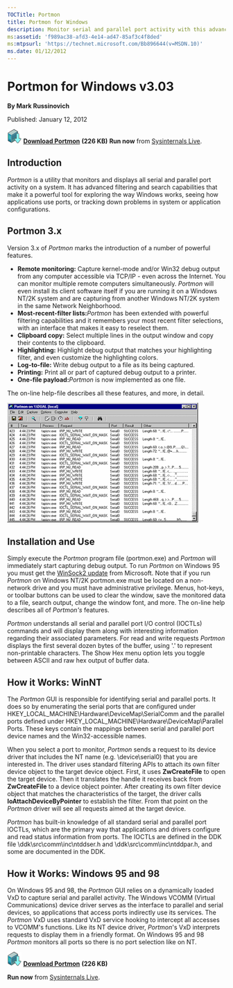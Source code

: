 ```yaml
---
TOCTitle: Portmon
title: Portmon for Windows
description: Monitor serial and parallel port activity with this advanced monitoring tool.
ms:assetid: 'f989ac38-afd3-4e14-ad47-85af3c4f8ded'
ms:mtpsurl: 'https://technet.microsoft.com/Bb896644(v=MSDN.10)'
ms.date: 01/12/2012
---
```


# Portmon for Windows v3.03

**By Mark Russinovich**

Published: January 12, 2012

[![Download](media/shared/Download_sm.png)](https://download.sysinternals.com/files/PortMon.zip) [**Download Portmon**](https://download.sysinternals.com/files/PortMon.zip) **(226 KB)**
**Run now** from [Sysinternals Live](https://live.sysinternals.com/portmon.exe).

## Introduction

*Portmon* is a utility that monitors and displays all serial and
parallel port activity on a system. It has advanced filtering and search
capabilities that make it a powerful tool for exploring the way Windows
works, seeing how applications use ports, or tracking down problems in
system or application configurations.

## Portmon 3.x

Version 3.x of *Portmon* marks the introduction of a number of powerful
features.

- **Remote monitoring:** Capture kernel-mode and/or Win32 debug output
  from any computer accessible via TCP/IP - even across the Internet.
  You can monitor multiple remote computers simultaneously. *Portmon*
  will even install its client software itself if you are running it
  on a Windows NT/2K system and are capturing from another Windows
  NT/2K system in the same Network Neighborhood.
- **Most-recent-filter lists:**<em>Portmon</em> has been extended with
  powerful filtering capabilities and it remembers your most recent
  filter selections, with an interface that makes it easy to reselect
  them.
- **Clipboard copy:** Select multiple lines in the output window and
  copy their contents to the clipboard.
- **Highlighting:** Highlight debug output that matches your
  highlighting filter, and even customize the highlighting colors.
- **Log-to-file:** Write debug output to a file as its being captured.
- **Printing:** Print all or part of captured debug output to a
  printer.
- **One-file payload:**<em>Portmon</em> is now implemented as one file.

The on-line help-file describes all these features, and more, in detail.

![PortMon](media/portmon/PortMon.gif)

## Installation and Use

Simply execute the *Portmon* program file (portmon.exe) and *Portmon*
will immediately start capturing debug output. To run *Portmon* on
Windows 95 you must get the [WinSock2
update](https://support.microsoft.com/kb/177719) from Microsoft. Note
that if you run *Portmon* on Windows NT/2K portmon.exe must be located
on a non-network drive and you must have administrative privilege.
Menus, hot-keys, or toolbar buttons can be used to clear the window,
save the monitored data to a file, search output, change the window
font, and more. The on-line help describes all of *Portmon's* features.

*Portmon* understands all serial and parallel port I/O control (IOCTLs)
commands and will display them along with interesting information
regarding their associated parameters. For read and write requests
*Portmon* displays the first several dozen bytes of the buffer, using
'.' to represent non-printable characters. The Show Hex menu option lets
you toggle between ASCII and raw hex output of buffer data.

## How it Works: WinNT

The *Portmon* GUI is responsible for identifying serial and parallel
ports. It does so by enumerating the serial ports that are configured
under HKEY\_LOCAL\_MACHINE\\Hardware\\DeviceMap\\SerialComm and the
parallel ports defined under
HKEY\_LOCAL\_MACHINE\\Hardware\\DeviceMap\\Parallel Ports. These keys
contain the mappings between serial and parallel port device names and
the Win32-accessible names.

When you select a port to monitor, *Portmon* sends a request to its
device driver that includes the NT name (e.g. \\device\\serial0) that
you are interested in. The driver uses standard filtering APIs to attach
its own filter device object to the target device object. First, it uses
**ZwCreateFile** to open the target device. Then it translates the
handle it receives back from **ZwCreateFile** to a device object
pointer. After creating its own filter device object that matches the
characteristics of the target, the driver calls
**IoAttachDeviceByPointer** to establish the filter. From that point on
the *Portmon* driver will see all requests aimed at the target device.

*Portmon* has built-in knowledge of all standard serial and parallel
port IOCTLs, which are the primary way that applications and drivers
configure and read status information from ports. The IOCTLs are defined
in the DDK file \\ddk\\src\\comm\\inc\\ntddser.h and
\\ddk\\src\\comm\\inc\\ntddpar.h, and some are documented in the DDK.

## How it Works: Windows 95 and 98

On Windows 95 and 98, the *Portmon* GUI relies on a dynamically loaded
VxD to capture serial and parallel activity. The Windows VCOMM (Virtual
Communications) device driver serves as the interface to parallel and
serial devices, so applications that access ports indirectly use its
services. The *Portmon* VxD uses standard VxD service hooking to
intercept all accesses to VCOMM's functions. Like its NT device driver,
*Portmon*'s VxD interprets requests to display them in a friendly
format. On Windows 95 and 98 *Portmon* monitors all ports so there is no
port selection like on NT.

[![Download](media/shared/Download_sm.png)](https://download.sysinternals.com/files/PortMon.zip) [**Download Portmon**](https://download.sysinternals.com/files/PortMon.zip) **(226 KB)** 

**Run now** from [Sysinternals Live](https://live.sysinternals.com/portmon.exe).